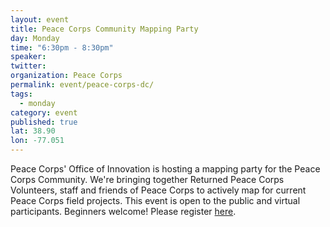 ```yaml
---
layout: event
title: Peace Corps Community Mapping Party
day: Monday
time: "6:30pm - 8:30pm"
speaker: 
twitter: 
organization: Peace Corps
permalink: event/peace-corps-dc/
tags: 
  - monday
category: event
published: true
lat: 38.90
lon: -77.051
---
```


Peace Corps' Office of Innovation is hosting a mapping party for the Peace Corps Community. We're bringing together Returned Peace Corps Volunteers, staff and friends of Peace Corps to actively map for current Peace Corps field projects. This event is open to the public and virtual participants. Beginners welcome! Please register [here](https://peacecorpsosmgeoweek.eventbrite.com). 
